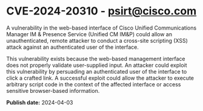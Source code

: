# CVE-2024-20310 - psirt@cisco.com

A vulnerability in the web-based interface of Cisco Unified Communications Manager IM & Presence Service (Unified CM IM&P) could allow an unauthenticated, remote attacker to conduct a cross-site scripting (XSS) attack against an authenticated user of the interface.
 This vulnerability exists because the web-based management interface does not properly validate user-supplied input. An attacker could exploit this vulnerability by persuading an authenticated user of the interface to click a crafted link. A successful exploit could allow the attacker to execute arbitrary script code in the context of the affected interface or access sensitive browser-based information.

**Publish date:** 2024-04-03
